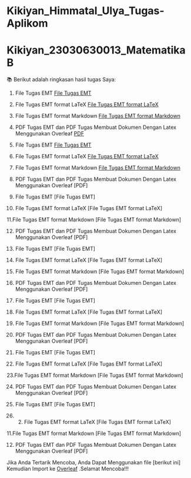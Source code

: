 # Kikiyan_Himmatal_Ulya_Tugas-Aplikom
# Kikiyan_23030630013_MatematikaB
📚 Berikut adalah ringkasan hasil tugas Saya:

1. File Tugas EMT
[File Tugas EMT](https://github.com/kikiyhimma22/Kikiyan_Himmatal_Ulya_Tugas-Aplikom/blob/d59c9ec2bc0d78cc776170fb279ad732ff2966b0/1_EMT_Aljabar.en)

2. File Tugas EMT format LaTeX
[File Tugas EMT format LaTeX](https://github.com/kikiyhimma22/Kikiyan_Himmatal_Ulya_Tugas-Aplikom/blob/5c9c5796c76d97a16e3dc1b150937a9d6871ea22/1_EMT_Aljabar.tex)

3. File Tugas EMT format Markdown
[File Tugas EMT format Markdown](https://github.com/kikiyhimma22/Kikiyan_Himmatal_Ulya_Tugas-Aplikom/blob/7c7352718b1fa8d67dd7976b2da96f623adf9564/1_EMT_Aljabar.md)

4. PDF Tugas EMT dan PDF Tugas Membuat Dokumen Dengan Latex Menggunakan Overleaf
[PDF](https://github.com/kikiyhimma22/Kikiyan_Himmatal_Ulya_Tugas-Aplikom/blob/627edaf658e3c2c95c1c3840318cbcffdcb86e48/1_EMT_Aljabar.pdf)

5. File Tugas EMT
[File Tugas EMT](https://github.com/kikiyhimma22/Kikiyan_Himmatal_Ulya_Tugas-Aplikom/blob/b804692f90f6d6a33f89e01892d24a8abf059ce6/2_EMT_2D.en)

6. File Tugas EMT format LaTeX
[File Tugas EMT format LaTeX](https://github.com/kikiyhimma22/Kikiyan_Himmatal_Ulya_Tugas-Aplikom/blob/f2ba6e97fc27c9c29e0393a67a2e3d8d03c99946/1_EMT_Aljabar.tex)

7. File Tugas EMT format Markdown
[File Tugas EMT format Markdown](https://github.com/kikiyhimma22/Kikiyan_Himmatal_Ulya_Tugas-Aplikom/blob/47b652b07401f9394eddd8e0049129d9788df652/2_EMT_2D.md)

8. PDF Tugas EMT dan PDF Tugas Membuat Dokumen Dengan Latex Menggunakan Overleaf
[PDF]

9. File Tugas EMT
[File Tugas EMT]

10. File Tugas EMT format LaTeX
[File Tugas EMT format LaTeX]

11.File Tugas EMT format Markdown
[File Tugas EMT format Markdown]

12. PDF Tugas EMT dan PDF Tugas Membuat Dokumen Dengan Latex Menggunakan Overleaf
[PDF]

13. File Tugas EMT
[File Tugas EMT]

14. File Tugas EMT format LaTeX
[File Tugas EMT format LaTeX]

15. File Tugas EMT format Markdown
[File Tugas EMT format Markdown]

16. PDF Tugas EMT dan PDF Tugas Membuat Dokumen Dengan Latex Menggunakan Overleaf
[PDF]

17. File Tugas EMT
[File Tugas EMT]

18. File Tugas EMT format LaTeX
[File Tugas EMT format LaTeX]

19. File Tugas EMT format Markdown
[File Tugas EMT format Markdown]

20. PDF Tugas EMT dan PDF Tugas Membuat Dokumen Dengan Latex Menggunakan Overleaf
[PDF]

21. File Tugas EMT
[File Tugas EMT]

22. File Tugas EMT format LaTeX
[File Tugas EMT format LaTeX]

23.File Tugas EMT format Markdown
[File Tugas EMT format Markdown]

24. PDF Tugas EMT dan PDF Tugas Membuat Dokumen Dengan Latex Menggunakan Overleaf
[PDF]

25. File Tugas EMT
[File Tugas EMT]

10. 2. File Tugas EMT format LaTeX
[File Tugas EMT format LaTeX]

11.File Tugas EMT format Markdown
[File Tugas EMT format Markdown]

12. PDF Tugas EMT dan PDF Tugas Membuat Dokumen Dengan Latex Menggunakan Overleaf
[PDF]

Jika Anda Tertarik Mencoba, Anda Dapat Menggunakan file [berikut ini]
 Kemudian Import ke [Overleaf](https://www.overleaf.com/) .Selamat Mencoba!!!
